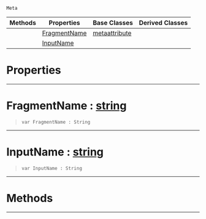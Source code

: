  `Meta`

|Methods|Properties|Base Classes|Derived Classes|
|---|---|---|---|
| |[ FragmentName](https://github.com/ZilchEngine/ZilchDocs/blob/master/code_reference/class_reference/metashaderinput.markdown#fragmentname-zero-engine)|[metaattribute](https://github.com/ZilchEngine/ZilchDocs/blob/master/code_reference/class_reference/metaattribute.markdown)| |
| |[ InputName](https://github.com/ZilchEngine/ZilchDocs/blob/master/code_reference/class_reference/metashaderinput.markdown#inputname-zero-engine-do)| | |


 #  Properties


---  
 #  FragmentName : [string](https://github.com/ZilchEngine/ZilchDocs/blob/master/code_reference/nada_base_types/string.markdown)

> 
> ``` lang=cpp, name=Nada
> var FragmentName : String


---  
 #  InputName : [string](https://github.com/ZilchEngine/ZilchDocs/blob/master/code_reference/nada_base_types/string.markdown)

> 
> ``` lang=cpp, name=Nada
> var InputName : String


---  
 #  Methods


---  
 

 